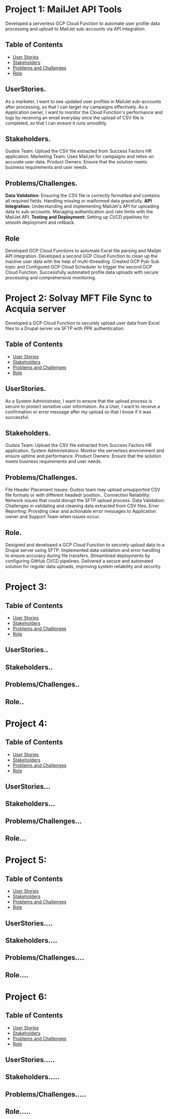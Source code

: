 # Project 1: MailJet API Tools 
Developed a serverless GCP Cloud Function to automate user profile data processing and upload to MailJet sub-accounts via API integration.
## Table of Contents
- [User Stories](#UserStories)
- [Stakeholders](#Stakeholders)
- [Problems and Challenges](#Problems/Challenges)
- [Role](#Role)
## UserStories.
As a marketer, I want to see updated user profiles in MailJet sub-accounts after processing, so that I can target my campaigns effectively.
As a Application owner, I want to monitor the Cloud Function's performance and logs by receiving an email everyday once the upload of CSV file is completed, so that I can ensure it runs smoothly.
## Stakeholders.
Gudsis Team: Upload the CSV file extracted from Success Factors HR application.
Marketing Team: Uses MailJet for campaigns and relies on accurate user data.
Product Owners: Ensure that the solution meets business requirements and user needs.
## Problems/Challenges.
**Data Validation:**
Ensuring the CSV file is correctly formatted and contains all required fields.
Handling missing or malformed data gracefully.
**API Integration:**
Understanding and implementing MailJet's API for uploading data to sub-accounts.
Managing authentication and rate limits with the MailJet API.
**Testing and Deployment:**
Setting up CI/CD pipelines for smooth deployment and rollback.
## Role
Developed GCP Cloud Functions to automate Excel file parsing and Mailjet API integration. 
Developed a second GCP Cloud Function to clean up the inactive user data with the help of multi-threading. 
Created GCP Pub-Sub topic and Configured GCP Cloud Scheduler to trigger the second GCP Cloud Function. 
Successfully automated profile data uploads with secure processing and comprehensive monitoring. 

# Project 2: Solvay MFT File Sync to Acquia server
Developed a GCP Cloud Function to securely upload user data from Excel files to a Drupal server via SFTP with PPK authentication. 

## Table of Contents
- [User Stories](#UserStories.)
- [Stakeholders](#Stakeholders.)
- [Problems and Challenges](#Problems/Challenges.)
- [Role](#Role.)
## UserStories.
As a System Administrator, I want to ensure that the upload process is secure to protect sensitive user information.
As a User, I want to receive a confirmation or error message after my upload so that I know if it was successful.
## Stakeholders.
Gudsis Team: Upload the CSV file extracted from Success Factors HR application.
System Administrators: Monitor the serverless environment and ensure uptime and performance.
Product Owners: Ensure that the solution meets business requirements and user needs.
## Problems/Challenges.
File Header Placement Issues: Gudsis team may upload unsupported CSV file formats or with different headedr position..
Connection Reliability: Network issues that could disrupt the SFTP upload process.
Data Validation: Challenges in validating and cleaning data extracted from CSV files.
Error Reporting: Providing clear and actionable error messages to Application owner and Support Team when issues occur.
## Role.
Designed and developed a GCP Cloud Function to securely upload data to a Drupal server using SFTP. 
Implemented data validation and error handling to ensure accuracy during file transfers. 
Streamlined deployments by configuring GitHub CI/CD pipelines. 
Delivered a secure and automated solution for regular data uploads, improving system reliability and security. 

# Project 3: 

## Table of Contents
- [User Stories](#UserStories..)
- [Stakeholders](#Stakeholders..)
- [Problems and Challenges](#Problems/Challenges..)
- [Role](#Role..)
## UserStories..
## Stakeholders..
## Problems/Challenges..
## Role..

# Project 4: 

## Table of Contents
- [User Stories](#UserStories...)
- [Stakeholders](#Stakeholders...)
- [Problems and Challenges](#Problems/Challenges...)
- [Role](#Role...)
## UserStories...
## Stakeholders...
## Problems/Challenges...
## Role...

# Project 5: 

## Table of Contents
- [User Stories](#UserStories....)
- [Stakeholders](#Stakeholders....)
- [Problems and Challenges](#Problems/Challenges....)
- [Role](#Role....)
## UserStories....
## Stakeholders....
## Problems/Challenges....
## Role....

# Project 6: 

## Table of Contents
- [User Stories](#UserStories.....)
- [Stakeholders](#Stakeholders.....)
- [Problems and Challenges](#Problems/Challenges.....)
- [Role](#Role.....)
## UserStories.....
## Stakeholders.....
## Problems/Challenges.....
## Role.....
